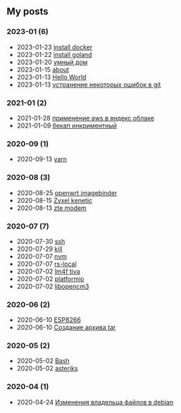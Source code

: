 ## My posts  
### **2023-01** (6)  
- 2023-01-23 [install docker](https://alkyl1978.github.io/2023/01/23/install-docker/)  
- 2023-01-22 [install goland](https://alkyl1978.github.io/2023/01/22/install-goland/)  
- 2023-01-20 [умный дом](https://alkyl1978.github.io/2023/01/20/%D1%83%D0%BC%D0%BD%D1%8B%D0%B9-%D0%B4%D0%BE%D0%BC/)  
- 2023-01-15 [about](https://alkyl1978.github.io/2023/01/15/about/)  
- 2023-01-13 [Hello World](https://alkyl1978.github.io/2023/01/13/hello-world/)  
- 2023-01-13 [устранение некоторых ошибок в git](https://alkyl1978.github.io/2023/01/13/git_error/)  
  
  
### **2021-01** (2)  
- 2021-01-28 [применение aws в яндекс облаке](https://alkyl1978.github.io/2021/01/28/aws-yandex/)  
- 2021-01-09 [бекап инкриментный](https://alkyl1978.github.io/2021/01/09/bekap/)  
  
  
### **2020-09** (1)  
- 2020-09-13 [yarn](https://alkyl1978.github.io/2020/09/13/yarn/)  
  
  
### **2020-08** (3)  
- 2020-08-25 [openwrt imagebinder](https://alkyl1978.github.io/2020/08/25/openwrt-imagebinder/)  
- 2020-08-15 [Zyxel kenetic](https://alkyl1978.github.io/2020/08/15/Zyxel-kenetic/)  
- 2020-08-13 [zte modem](https://alkyl1978.github.io/2020/08/13/zte-modem/)  
  
  
### **2020-07** (7)  
- 2020-07-30 [ssh](https://alkyl1978.github.io/2020/07/30/ssh/)  
- 2020-07-29 [kill](https://alkyl1978.github.io/2020/07/29/kill/)  
- 2020-07-07 [nvm](https://alkyl1978.github.io/2020/07/07/nvm/)  
- 2020-07-07 [rs-local](https://alkyl1978.github.io/2020/07/07/rs-local/)  
- 2020-07-02 [lm4f tiva](https://alkyl1978.github.io/2020/07/02/lm4f-tiva/)  
- 2020-07-02 [platformio](https://alkyl1978.github.io/2020/07/02/platformio/)  
- 2020-07-02 [libopencm3](https://alkyl1978.github.io/2020/07/02/libopencm3/)  
  
  
### **2020-06** (2)  
- 2020-06-10 [ESP8266](https://alkyl1978.github.io/2020/06/10/ESP8266/)  
- 2020-06-10 [Создание архива tar](https://alkyl1978.github.io/2020/06/10/%D0%A1%D0%BE%D0%B7%D0%B4%D0%B0%D0%BD%D0%B8%D0%B5-%D0%B0%D1%80%D1%85%D0%B8%D0%B2%D0%B0-tar/)  
  
  
### **2020-05** (2)  
- 2020-05-02 [Bash](https://alkyl1978.github.io/2020/05/02/Bash/)  
- 2020-05-02 [asteriks](https://alkyl1978.github.io/2020/05/02/asteriks/)  
  
  
### **2020-04** (1)  
- 2020-04-24 [Изменения владельца файлов в debian](https://alkyl1978.github.io/2020/04/24/debian/)  
  
